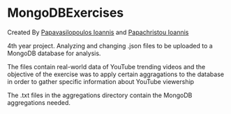 # MongoDBExercises
Created By [Papavasilopoulos Ioannis](https://github.com/yiannnnis) and [Papachristou Ioannis](https://github.com/dit18146)

4th year project. Analyzing and changing .json files to be uploaded to a MongoDB database for analysis.

The files contain real-world data of YouTube trending videos and the objective of the exercise was to apply certain aggragations to the database in order to gather specific information about YouTube viewership

The .txt files in the aggregations directory contain the MongoDB aggregations needed.
